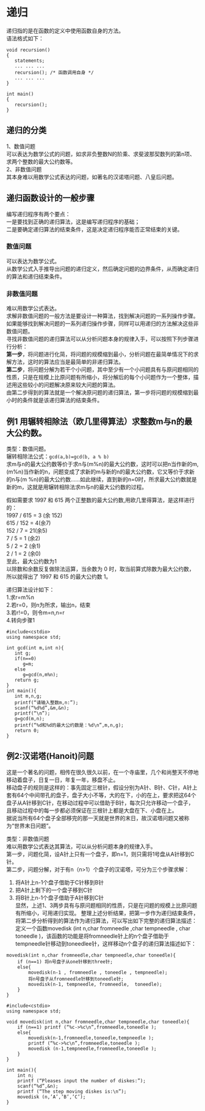 # 递归
递归指的是在函数的定义中使用函数自身的方法。  
语法格式如下：  

```
void recursion()
{
   statements;
   ... ... ...
   recursion(); /* 函数调用自身 */
   ... ... ...
}
 
int main()
{
   recursion();
}
```

## 递归的分类
1、数值问题  
        可以表达为数学公式的问题，如求非负整数N的阶乘、求斐波那契数列的第n项、求两个整数的最大公约数等。  
2、非数值问题  
        其本身难以用数学公式表达的问题，如著名的汉诺塔问题、八皇后问题。  
        
## 递归函数设计的一般步骤   
编写递归程序有两个要点：  
一是要找到正确的递归算法，这是编写递归程序的基础；  
二是要确定递归算法的结束条件，这是决定递归程序能否正常结束的关键。

### 数值问题
可以表达为数学公式。  
从数学公式入手推导出问题的递归定义，然后确定问题的边界条件，从而确定递归的算法和递归结束条件。


### 非数值问题
难以用数学公式表达。    
求解非数值问题的一般方法是要设计一种算法，找到解决问题的一系列操作步骤。    
如果能够找到解决问题的一系列递归操作步骤，同样可以用递归的方法解决这些非数值问题。    
寻找非数值问题的递归算法可以从分析问题本身的规律入手，可以按照下列步骤进行分析：    
**第一步**，将问题进行化简，将问题的规模缩到最小，分析问题在最简单情况下的求解方法，这时的算法应当是最简单的非递归算法。    
**第二步**，将问题分解为若干个小问题，其中至少有一个小问题具有与原问题相同的性质，只是在规模上比原问题有所缩小，将分解后的每个小问题作为一个整体，描述用这些较小的问题解决原来较大问题的算法。    
由第二步得到的算法就是一个解决原问题的递归算法，第一步将问题的规模缩到最小时的条件就是该递归算法的结束条件。

## 例1 用辗转相除法（欧几里得算法）求整数m与n的最大公约数。   
类型：数值问题。  
辗转相除法公式：```gcd(a,b)=gcd(b, a % b) ```  
求m与n的最大公约数等价于求n与(m%n)的最大公约数，这时可以把n当作新的m,(m%n)当作新的n，问题变成了求新的m与新的n的最大公约数，它又等价于求新的n与(m %n)的最大公约数……如此继续，直到新的n=0时，所求最大公约数就是新的m，这就是用辗转相除法求m与n的最大公约数的过程。

假如需要求 1997 和 615 两个正整数的最大公约数,用欧几里得算法，是这样进行的：   
1997 / 615 = 3 (余 152)   
615 / 152 = 4(余7)   
152 / 7 = 21(余5)   
7 / 5 = 1 (余2)   
5 / 2 = 2 (余1)   
2 / 1 = 2 (余0)   
至此，最大公约数为1   
以除数和余数反复做除法运算，当余数为 0 时，取当前算式除数为最大公约数，所以就得出了 1997 和 615 的最大公约数 1。   

递归算法设计如下：   
1.求r=m%n   
2.若r=0，则n为所求，输出n，结束   
3.若r!=0，则令m=n,n=r   
4.转向步骤1

```
#include<cstdio>
using namespace std;

int gcd(int m,int n){
   int g;
   if(n==0)
      g=m;
   else
      g=gcd(n,m%n);
   return g;
}
int main(){
   int m,n,g;
   printf(“请输入整数m,n:”);
   scanf(“%d%d”,&m,&n);
   printf(“\n”);
   g=gcd(m,n);
   printf(“%d和%d的最大公约数是：%d\n”,m,n,g);
   return 0;
}

```

## 例2:汉诺塔(Hanoit)问题
这是一个著名的问题，相传在很久很久以前，在一个寺庙里，几个和尚整天不停地移动着盘子，日复一日，年复一年，移盘不止。  
移动盘子的规则是这样的：事先固定三根针，假设分别为A针、B针、C针，A针上套有64个中间带孔的盘子，盘子大小不等，大的在下，小的在上，要求把这64个盘子从A针移到C针，在移动过程中可以借助于B针，每次只允许移动一个盘子，且移动过程中的每一步都必须保证在三根针上都是大盘在下、小盘在上。   
据说当所有64个盘子全部移完的那一天就是世界的末日，故汉诺塔问题又被称为“世界末日问题”。  

类型：非数值问题  
难以用数学公式表达其算法，可以从分析问题本身的规律入手。   
第一步，问题化简，设A针上只有一个盘子，即n=1，则只需将1号盘从A针移到C针。   
第二步，问题分解，对于有n（n>1）个盘子的汉诺塔，可分为三个步骤求解：  
1. 将A针上n-1个盘子借助于C针移到B针   
2. 把A针上剩下的一个盘子移到C针   
3. 将B针上n-1个盘子借助于A针移到C针   
显然，上述1、3两步具有与原问题相同的性质，只是在问题的规模上比原问题有所缩小，可用递归实现。
整理上述分析结果，把第一步作为递归结束条件，将第二步分析得到的算法作为递归算法，可以写出如下完整的递归算法描述：   
定义一个函数movedisk (int n,char fromneedle ,char tempneedle , char toneedle )，该函数的功能是将fromneedle针上的n个盘子借助于tempneedle针移动到toneedlee针，这样移动n个盘子的递归算法描述如下：

```
movedisk(int n,char fromneedle,char tempneedle,char toneedle){
	if (n==1) 将n号盘子从one针移到three针;
	else{
		movedisk(n-1 , fromneedle , toneedle , tempneedle);
		将n号盘子从fromneedle针移到toneedle针;
		movedisk(n-1, tempneedle, fromneedle,  toneedle);
	}
}
```

```
#include<cstdio>
using namespace std;

void movedisk(int n,char fromneedle,char tempneedle,char toneedle){
	if (n==1) printf (“%c->%c\n”,fromneedle,toneedle );
	else{
		movedisk(n-1,fromneedle,toneedle,tempneedle );
		printf (“%c->%c\n”,fromneedle,toneedle );
		movedisk (n-1,tempneedle,fromneedle,toneedle );
	}
}

int main(){
	int n;
	printf (“Pleases input the number of diskes:”);
	scanf(“%d”,&n);
	printf (“The step moving diskes is:\n”);
	movedisk (n,’A’,’B’,’C’);
}

```